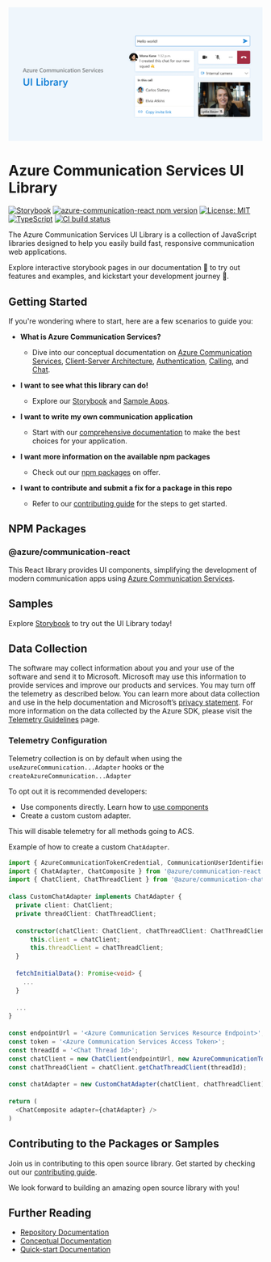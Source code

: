 ![ui-library-banner-image.png](./docs/images/ui-library-banner-image.png)

# Azure Communication Services UI Library

[![Storybook](https://raw.githubusercontent.com/storybooks/brand/master/badge/badge-storybook.svg)](https://azure.github.io/communication-ui-library)
[![azure-communication-react npm version](https://badge.fury.io/js/%40azure%2Fcommunication-react.svg)](https://www.npmjs.com/package/@azure/communication-react)
[![License: MIT](https://img.shields.io/badge/License-MIT-yellow.svg)](https://opensource.org/licenses/MIT)
[![TypeScript](https://img.shields.io/badge/%3C%2F%3E-TypeScript-%230074c1.svg)](https://www.typescriptlang.org/)
[![CI build status](https://github.com/Azure/communication-ui-library/workflows/CI/badge.svg?branch=main)](https://github.com/Azure/communication-ui-library/actions/workflows/ci.yml?query=branch%3Amain)

The Azure Communication Services UI Library is a collection of JavaScript libraries designed to help you easily build fast, responsive communication web applications.

Explore interactive storybook pages in our documentation 📖 to try out features and examples, and kickstart your development journey 🚀.

## Getting Started

If you're wondering where to start, here are a few scenarios to guide you:

- **What is Azure Communication Services?**
  - Dive into our conceptual documentation on [Azure Communication Services](https://docs.microsoft.com/azure/communication-services/overview), [Client-Server Architecture](https://docs.microsoft.com/azure/communication-services/concepts/client-and-server-architecture), [Authentication](https://docs.microsoft.com/azure/communication-services/concepts/authentication), [Calling](https://docs.microsoft.com/azure/communication-services/concepts/voice-video-calling/about-call-types), and [Chat](https://docs.microsoft.com/azure/communication-services/concepts/chat/concepts?branch=pr-en-us-152137).
  
- **I want to see what this library can do!**
  - Explore our [Storybook](https://azure.github.io/communication-ui-library) and [Sample Apps](#samples).
  
- **I want to write my own communication application**
  - Start with our [comprehensive documentation](https://aka.ms/acsstorybook) to make the best choices for your application.
  
- **I want more information on the available npm packages**
  - Check out our [npm packages](#npm-packages) on offer.
  
- **I want to contribute and submit a fix for a package in this repo**
  - Refer to our [contributing guide](./docs/contributing-guide/1.%20getting-set-up.md) for the steps to get started.

## NPM Packages

### @azure/communication-react

This React library provides UI components, simplifying the development of modern communication apps using [Azure Communication Services](https://azure.microsoft.com/services/communication-services/).

## Samples

Explore [Storybook](https://azure.github.io/communication-ui-library) to try out the UI Library today!

## Data Collection

The software may collect information about you and your use of the software and send it to Microsoft. Microsoft may use this information to provide services and improve our products and services. You may turn off the telemetry as described below. You can learn more about data collection and use in the help documentation and Microsoft’s [privacy statement](https://go.microsoft.com/fwlink/?LinkID=824704). For more information on the data collected by the Azure SDK, please visit the [Telemetry Guidelines](https://azure.github.io/azure-sdk/general_azurecore.html#telemetry-policy) page.

### Telemetry Configuration

Telemetry collection is on by default when using the `useAzureCommunication...Adapter` hooks or the `createAzureCommunication...Adapter`

To opt out it is recommended developers:

- Use components directly. Learn how to [use components](https://azure.github.io/communication-ui-library/?path=/docs/components-get-started--docs)
- Create a custom custom adapter.

This will disable telemetry for all methods going to ACS.

Example of how to create a custom `ChatAdapter`.

```typescript
import { AzureCommunicationTokenCredential, CommunicationUserIdentifier } from '@azure/communication-common';
import { ChatAdapter, ChatComposite } from '@azure/communication-react';
import { ChatClient, ChatThreadClient } from '@azure/communication-chat';

class CustomChatAdapter implements ChatAdapter {
  private client: ChatClient;
  private threadClient: ChatThreadClient;
  
  constructor(chatClient: ChatClient, chatThreadClient: ChatThreadClient) {
      this.client = chatClient;
      this.threadClient = chatThreadClient;
  }

  fetchInitialData(): Promise<void> {
    ...
  }

  ...
}

const endpointUrl = '<Azure Communication Services Resource Endpoint>';
const token = '<Azure Communication Services Access Token>';
const threadId = '<Chat Thread Id>';
const chatClient = new ChatClient(endpointUrl, new AzureCommunicationTokenCredential(token));
const chatThreadClient = chatClient.getChatThreadClient(threadId);

const chatAdapter = new CustomChatAdapter(chatClient, chatThreadClient);

return (
  <ChatComposite adapter={chatAdapter} />
)

```

## Contributing to the Packages or Samples

Join us in contributing to this open source library. Get started by checking out our [contributing guide](./docs/contributing-guide/1.%20getting-set-up.md).

We look forward to building an amazing open source library with you!

## Further Reading

- [Repository Documentation](./docs/README.md)
- [Conceptual Documentation](https://aka.ms/acsstorybook)
- [Quick-start Documentation](https://azure.github.io/communication-ui-library/?path=/story/quickstarts-composites--page)